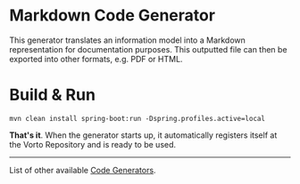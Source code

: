 # Markdown Code Generator

This generator translates an information model into a Markdown representation for documentation purposes. This outputted file can then be exported into other formats, e.g. PDF or HTML.


# Build & Run

	mvn clean install spring-boot:run -Dspring.profiles.active=local

**That's it**. When the generator starts up, it automatically registers itself at the Vorto Repository and is ready to be used.


----------

List of other available [Code Generators](../Readme.md).